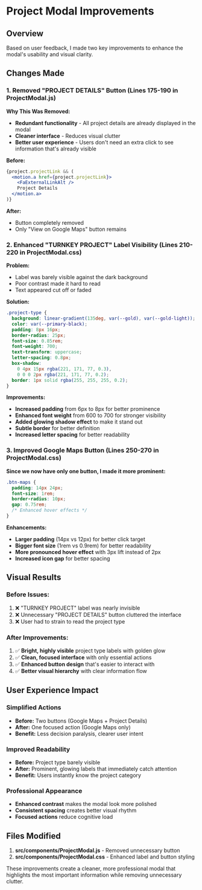 # Project Modal Improvements

## Overview
Based on user feedback, I made two key improvements to enhance the modal's usability and visual clarity.

## Changes Made

### 1. Removed "PROJECT DETAILS" Button (Lines 175-190 in ProjectModal.js)

**Why This Was Removed:**
- **Redundant functionality** - All project details are already displayed in the modal
- **Cleaner interface** - Reduces visual clutter
- **Better user experience** - Users don't need an extra click to see information that's already visible

**Before:**
```jsx
{project.projectLink && (
  <motion.a href={project.projectLink}>
    <FaExternalLinkAlt />
    Project Details
  </motion.a>
)}
```

**After:**
- Button completely removed
- Only "View on Google Maps" button remains

### 2. Enhanced "TURNKEY PROJECT" Label Visibility (Lines 210-220 in ProjectModal.css)

**Problem:** 
- Label was barely visible against the dark background
- Poor contrast made it hard to read
- Text appeared cut off or faded

**Solution:**
```css
.project-type {
  background: linear-gradient(135deg, var(--gold), var(--gold-light));
  color: var(--primary-black);
  padding: 8px 16px;
  border-radius: 25px;
  font-size: 0.85rem;
  font-weight: 700;
  text-transform: uppercase;
  letter-spacing: 0.8px;
  box-shadow: 
    0 4px 15px rgba(221, 171, 77, 0.3),
    0 0 0 2px rgba(221, 171, 77, 0.2);
  border: 1px solid rgba(255, 255, 255, 0.2);
}
```

**Improvements:**
- **Increased padding** from 6px to 8px for better prominence
- **Enhanced font weight** from 600 to 700 for stronger visibility
- **Added glowing shadow effect** to make it stand out
- **Subtle border** for better definition
- **Increased letter spacing** for better readability

### 3. Improved Google Maps Button (Lines 250-270 in ProjectModal.css)

**Since we now have only one button, I made it more prominent:**

```css
.btn-maps {
  padding: 14px 24px;
  font-size: 1rem;
  border-radius: 10px;
  gap: 0.75rem;
  /* Enhanced hover effects */
}
```

**Enhancements:**
- **Larger padding** (14px vs 12px) for better click target
- **Bigger font size** (1rem vs 0.9rem) for better readability
- **More pronounced hover effect** with 3px lift instead of 2px
- **Increased icon gap** for better spacing

## Visual Results

### Before Issues:
1. ❌ "TURNKEY PROJECT" label was nearly invisible
2. ❌ Unnecessary "PROJECT DETAILS" button cluttered the interface
3. ❌ User had to strain to read the project type

### After Improvements:
1. ✅ **Bright, highly visible** project type labels with golden glow
2. ✅ **Clean, focused interface** with only essential actions
3. ✅ **Enhanced button design** that's easier to interact with
4. ✅ **Better visual hierarchy** with clear information flow

## User Experience Impact

### Simplified Actions
- **Before:** Two buttons (Google Maps + Project Details)
- **After:** One focused action (Google Maps only)
- **Benefit:** Less decision paralysis, clearer user intent

### Improved Readability
- **Before:** Project type barely visible
- **After:** Prominent, glowing labels that immediately catch attention
- **Benefit:** Users instantly know the project category

### Professional Appearance
- **Enhanced contrast** makes the modal look more polished
- **Consistent spacing** creates better visual rhythm
- **Focused actions** reduce cognitive load

## Files Modified
1. **src/components/ProjectModal.js** - Removed unnecessary button
2. **src/components/ProjectModal.css** - Enhanced label and button styling

These improvements create a cleaner, more professional modal that highlights the most important information while removing unnecessary clutter. 